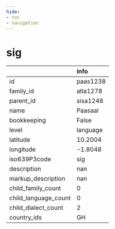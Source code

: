 ```yaml
---
hide:
- toc
- navigation
---
```

# sig
|                      | info     |
|:---------------------|:---------|
| id                   | paas1238 |
| family_id            | atla1278 |
| parent_id            | sisa1248 |
| name                 | Paasaal  |
| bookkeeping          | False    |
| level                | language |
| latitude             | 10.2004  |
| longitude            | -1.8048  |
| iso639P3code         | sig      |
| description          | nan      |
| markup_description   | nan      |
| child_family_count   | 0        |
| child_language_count | 0        |
| child_dialect_count  | 2        |
| country_ids          | GH       |